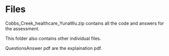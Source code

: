 # Files
Cobbs_Creek_healthcare_YunaWu.zip contains all the code and answers for the assessment.

This folder also contains other individual files.

QuestionsAnswer pdf are the explaination pdf.
